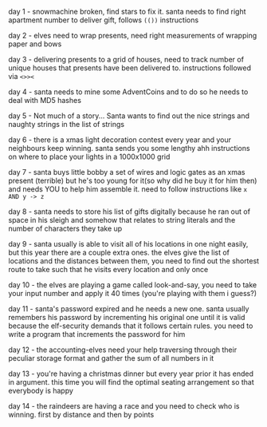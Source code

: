 day 1 - snowmachine broken, find stars to fix it. santa needs to find right apartment number to deliver gift, follows `(())` instructions

day 2 - elves need to wrap presents, need right measurements of wrapping paper and bows

day 3 - delivering presents to a grid of houses, need to track number of unique houses that presents have been delivered to. instructions followed via `<>><`

day 4 - santa needs to mine some AdventCoins and to do so he needs to deal with MD5 hashes

day 5 - Not much of a story... Santa wants to find out the nice strings and naughty strings in the list of strings

day 6 - there is a xmas light decoration contest every year and your neighbours keep winning. santa sends you some lengthy ahh instructions on where to place your lights in a 1000x1000 grid

day 7 - santa buys little bobby a set of wires and logic gates as an xmas present (terrible) but he's too young for it(so why did he buy it for him then) and needs YOU to help him assemble it. need to follow instructions like `x AND y -> z`

day 8 - santa needs to store his list of gifts digitally because he ran out of space in his sleigh and somehow that relates to string literals and the number of characters they take up

day 9 - santa usually is able to visit all of his locations in one night easily, but this year there are a couple extra ones. the elves give the list of locations and the distances between them, you need to find out the shortest route to take such that he visits every location and only once

day 10 - the elves are playing a game called look-and-say, you need to take your input number and apply it 40 times (you're playing with them i guess?)

day 11 - santa's password expired and he needs a new one. santa usually remembers his password by incrementing his original one until it is valid because the elf-security demands that it follows certain rules. you need to write a program that increments the password for him

day 12 - the accounting-elves need your help traversing through their peculiar storage format and gather the sum of all numbers in it

day 13 - you're having a christmas dinner but every year prior it has ended in argument. this time you will find the optimal seating arrangement so that everybody is happy

day 14 - the raindeers are having a race and you need to check who is winning. first by distance and then by points